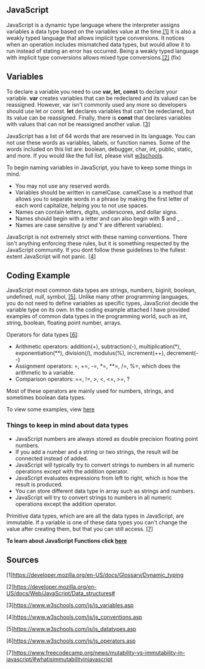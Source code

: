 ## JavaScript

JavaScript is a dynamic type language where the interpreter assigns variables a data type based on the variables value at the time.[[1]](https://developer.mozilla.org/en-US/docs/Web/JavaScript/Data_structures#) It is also a weakly typed language that allows implicit type conversions. It notices when an operation includes mismatched data types, but would allow it to run instead of stating an error has occurred. Being a weakly typed language with implicit type conversions allows mixed type conversions.[[2]](https://developer.mozilla.org/en-US/docs/Web/JavaScript/Data_structures#) (fix)

## Variables

To declare a variable you need to use **var, let, const** to declare your variable. **var** creates variables that can be redeclared and its valued can be reassigned. However, var isn't commonly used any more so developers should use let or const. **let** declares variables that can't be redeclared, but its value can be reassigned. Finally, there is **const** that declares variables with values that can not be reassigned another value. [[3]](https://www.w3schools.com/js/js_variables.asp)

JavaScript has a list of 64 words that are reserved in its language. You can not use these words as variables, labels, or function names. Some of the words included on this list are: boolean, debugger, char, int, public, static, and more. If you would like the full list, please visit [w3schools](https://www.w3schools.com/js/js_reserved.asp).

To begin naming variables in JavaScript, you have to keep some things in mind. 

- You may not use any reserved words.
- Variables should be written in camelCase. camelCase is a method that allows you to separate words in a phrase by making the first letter of each word capitalize, helping you to not use spaces.   
- Names can contain letters, digits, underscores, and dollar signs.
- Names should begin with a letter and can also begin with $ and _ .
- Names are case sensitive (y and Y are different variables).

JavaScript is not extremely strict with these naming conventions. There isn't anything enforcing these rules, but it is something respected by the JavaScript community. If you dont follow these guidelines to the fullest extent JavaScript will not panic. [[4]](https://www.w3schools.com/js/js_conventions.asp)

## Coding Example
JavaScript most common data types are strings, numbers, biginit, boolean, undefined, null, symbol, [[5]](https://www.w3schools.com/js/js_datatypes.asp). Unlike many other programming languages, you do not need to define variables as specific types, JavaScriot decide the variable type on its own. In the coding example attached I have provided examples of common data types in the programming world, such as int, string, boolean, floating point number, arrays.

Operators for data types [[6]](https://www.w3schools.com/js/js_operators.asp):

- Arithmetic operators: addition(+), subtraction(-), multiplication(*), exponentiation(**), division(/), modulus(%), increment(++), decrement(--)
- Assignment operators: =, +=, -=, *=, **=, /=, %=,  which does the arithmetic to a variable.
- Comparison operators: ==, !=, >, <, <=, >=, ?

Most of these operators are mainly used for numbers, strings, and sometimes boolean data types.

To view some examples, view [here](https://github.com/Macaela33/JavaScript/blob/11088abbcced743bb3a483e440ce9c02216ca5ec/Datatypes/datatypes.js)

### Things to keep in mind about data types
- JavaScript numbers are always stored as double precision floating point numbers.
- If you add a number and a string or two strings, the result will be connected instead of added. 
- JavaScript will typically try to convert strings to numbers in all numeric operations except with the addition operator.
- JavaScript evaluates expressions from left to right, which is how the result is produced.
- You can store different data type in array such as strings and numbers.
- JavaScript will try to convert strings to numbers in all numeric operations except the addition operator.


Primitive data types, which are are all the data types in JavaScript, are immutable. If a variable is one of these data types you can't change the value after creating them, but that you can still access. [[7]](https://www.freecodecamp.org/news/mutability-vs-immutability-in-javascript/#whatisimmutabilityinjavascript)

**To learn about JavaScript Functions click [here](https://github.com/Macaela33/JavaScript/blob/5a8a93690ec81cb5d84450e66b11495165aeb341/Functions.md)**
## Sources
[1]https://developer.mozilla.org/en-US/docs/Glossary/Dynamic_typing

[2]https://developer.mozilla.org/en-US/docs/Web/JavaScript/Data_structures#

[3]https://www.w3schools.com/js/js_variables.asp

[4]https://www.w3schools.com/js/js_conventions.asp

[5]https://www.w3schools.com/js/js_datatypes.asp

[6]https://www.w3schools.com/js/js_operators.asp

[7]https://www.freecodecamp.org/news/mutability-vs-immutability-in-javascript/#whatisimmutabilityinjavascript

